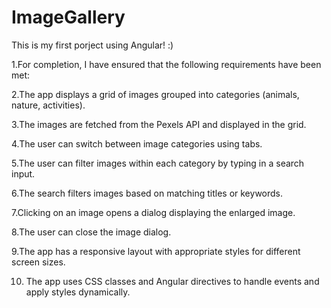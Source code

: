 # ImageGallery

This is my first porject using Angular! :)

1.For completion, I have ensured that the following requirements have been met:

2.The app displays a grid of images grouped into categories (animals, nature, activities).

3.The images are fetched from the Pexels API and displayed in the grid.

4.The user can switch between image categories using tabs.

5.The user can filter images within each category by typing in a search input.

6.The search filters images based on matching titles or keywords.

7.Clicking on an image opens a dialog displaying the enlarged image.

8.The user can close the image dialog.

9.The app has a responsive layout with appropriate styles for different screen sizes.

10. The app uses CSS classes and Angular directives to handle events and apply styles dynamically.

